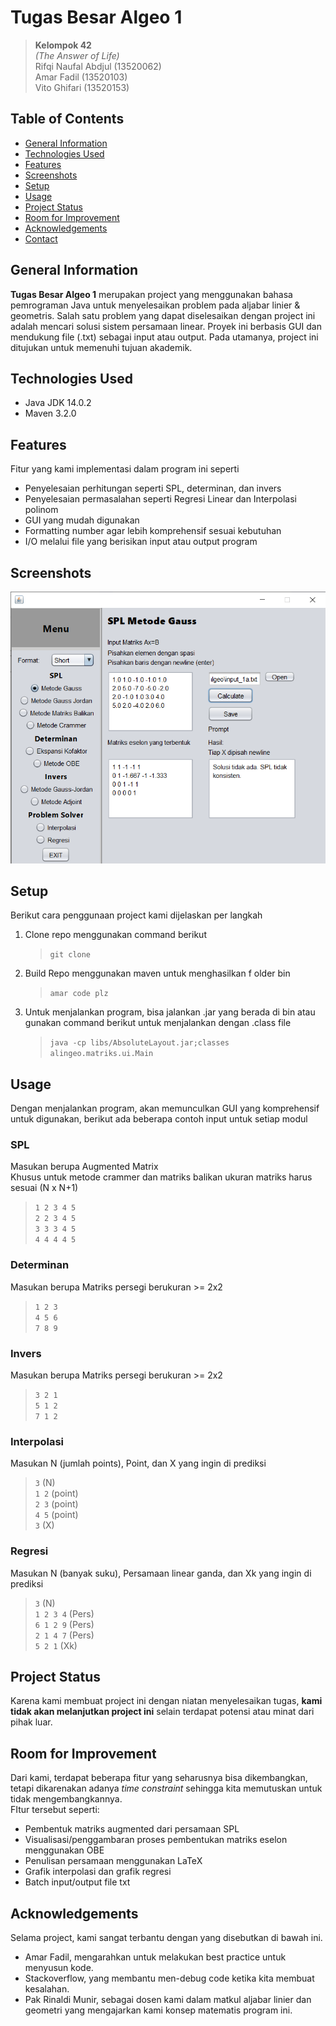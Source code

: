 # Tugas Besar Algeo 1

> **Kelompok 42**  
> _(The Answer of Life)_  
> Rifqi Naufal Abdjul (13520062)  
> Amar Fadil (13520103)  
> Vito Ghifari (13520153)

## Table of Contents

- [General Information](#general-information)
- [Technologies Used](#technologies-used)
- [Features](#features)
- [Screenshots](#screenshots)
- [Setup](#setup)
- [Usage](#usage)
- [Project Status](#project-status)
- [Room for Improvement](#room-for-improvement)
- [Acknowledgements](#acknowledgements)
- [Contact](#contact)
<!-- * [License](#license) -->

## General Information

**Tugas Besar Algeo 1** merupakan project yang menggunakan bahasa pemrograman Java untuk menyelesaikan problem pada aljabar linier & geometris. Salah satu problem yang dapat diselesaikan dengan project ini adalah mencari solusi sistem persamaan linear. Proyek ini berbasis GUI dan mendukung file (.txt) sebagai input atau output. Pada utamanya, project ini ditujukan untuk memenuhi tujuan akademik.

## Technologies Used

- Java JDK 14.0.2
- Maven 3.2.0

## Features

Fitur yang kami implementasi dalam program ini seperti

- Penyelesaian perhitungan seperti SPL, determinan, dan invers
- Penyelesaian permasalahan seperti Regresi Linear dan Interpolasi polinom
- GUI yang mudah digunakan
- Formatting number agar lebih komprehensif sesuai kebutuhan
- I/O melalui file yang berisikan input atau output program

## Screenshots

![Example1](./testcase/1a.png)

<!-- If you have screenshots you'd like to share, include them here. -->

## Setup

Berikut cara penggunaan project kami dijelaskan per langkah

1. Clone repo menggunakan command berikut
   > `git clone`
2. Build Repo menggunakan maven untuk menghasilkan f older bin
   > `amar code plz`
3. Untuk menjalankan program, bisa jalankan .jar yang berada di bin atau gunakan command berikut untuk menjalankan dengan .class file
   > `java -cp libs/AbsoluteLayout.jar;classes alingeo.matriks.ui.Main`

## Usage

Dengan menjalankan program, akan memunculkan GUI yang komprehensif untuk digunakan, berikut ada beberapa contoh input untuk setiap modul

### SPL

Masukan berupa Augmented Matrix  
Khusus untuk metode crammer dan matriks balikan ukuran matriks harus sesuai (N x N+1)

> `1 2 3 4 5`  
> `2 2 3 4 5`  
> `3 3 3 4 5`  
> `4 4 4 4 5`

### Determinan

Masukan berupa Matriks persegi berukuran >= 2x2

> `1 2 3`  
> `4 5 6`  
> `7 8 9`

### Invers

Masukan berupa Matriks persegi berukuran >= 2x2

> `3 2 1`  
> `5 1 2`  
> `7 1 2`

### Interpolasi

Masukan N (jumlah points), Point, dan X yang ingin di prediksi

> `3` (N)  
> `1 2` (point)  
> `2 3` (point)  
> `4 5` (point)  
> `3` (X)

### Regresi

Masukan N (banyak suku), Persamaan linear ganda, dan Xk yang ingin di prediksi

> `3` (N)  
> `1 2 3 4` (Pers)  
> `6 1 2 9` (Pers)  
> `2 1 4 7` (Pers)  
> `5 2 1` (Xk)

## Project Status

Karena kami membuat project ini dengan niatan menyelesaikan tugas, **kami tidak akan melanjutkan project ini** selain terdapat potensi atau minat dari pihak luar.

## Room for Improvement

Dari kami, terdapat beberapa fitur yang seharusnya bisa dikembangkan, tetapi dikarenakan adanya _time constraint_ sehingga kita memutuskan untuk tidak mengembangkannya.  
FItur tersebut seperti:

- Pembentuk matriks augmented dari persamaan SPL
- Visualisasi/penggambaran proses pembentukan matriks eselon menggunakan OBE
- Penulisan persamaan menggunakan LaTeX
- Grafik interpolasi dan grafik regresi
- Batch input/output file txt

## Acknowledgements

Selama project, kami sangat terbantu dengan yang disebutkan di bawah ini.

- Amar Fadil, mengarahkan untuk melakukan best practice untuk menyusun kode.
- Stackoverflow, yang membantu men-debug code ketika kita membuat kesalahan.
- Pak Rinaldi Munir, sebagai dosen kami dalam matkul aljabar linier dan geometri yang mengajarkan kami konsep matematis program ini.

<!-- Optional -->
<!-- ## License -->
<!-- This project is open source and available under the [... License](). -->

<!-- You don't have to include all sections - just the one's relevant to your project -->
